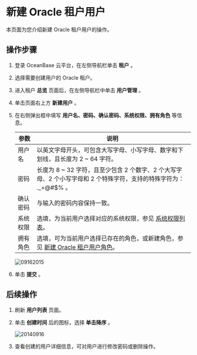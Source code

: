 新建 Oracle 租户用户 
===================================

本页面为您介绍新建 Oracle 租户用户的操作。

操作步骤 
-------------------------

1. 登录 OceanBase 云平台，在左侧导航栏单击 **租户** 。

   

2. 选择需要创建用户的 Oracle 租户。

   

3. 进入租户 **总览** 页面后，在左侧导航栏中单击 **用户管理** 。

   

4. 单击页面右上方 **新建用户** 。

   

5. 在右侧弹出框中填写 **用户名、密码、确认密码、系统权限、拥有角色** 等信息。

   

   |  参数  |                                             说明                                             |
   |------|--------------------------------------------------------------------------------------------|
   | 用户名  | 以英文字母开头，可包含大写字母、小写字母、数字和下划线，且长度为 2 \~ 64 字符。                                               |
   | 密码   | 长度为 8 \~ 32 字符，且至少包含 2 个数字、2 个大写字母、2 个小写字母和 2 个特殊字符，支持的特殊字符为： ._+@#$% 。                    |
   | 确认密码 | 与输入的密码内容保持一致。                                                                              |
   | 系统权限 | 选填，为当前用户选择对应的系统权限，参见 [系统权限列表](/zh-CN/3.ob-cloud-platform/12.appendix/11.mysql-tenant-system-permissions.md)。                |
   | 拥有角色 | 选填，可为当前用户选择已存在的角色，或新建角色，参见 [新建 Oracle 租户用户角色](t2061494.html#main-2061494)。 |

   

   ![09162015](https://help-static-aliyun-doc.aliyuncs.com/assets/img/zh-CN/3360562361/p327422.png)
   

6. 单击 **提交** 。

   




后续操作 
-------------------------

1. 刷新 **用户列表** 页面。

   

2. 单击 **创建时间** 后的图标，选择 **单击降序** 。

   ![20140916](https://help-static-aliyun-doc.aliyuncs.com/assets/img/zh-CN/3360562361/p327421.png)
   

3. 查看创建的用户详细信息，可对用户进行修改密码或删除操作。

   



